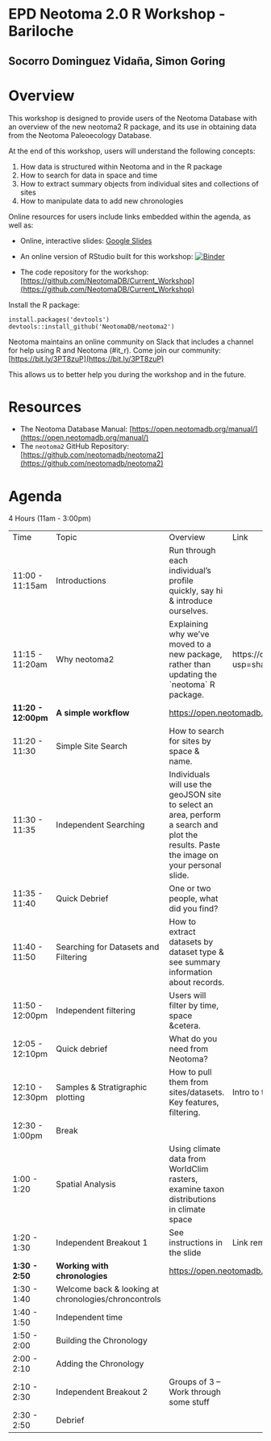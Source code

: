 # EPD Neotoma 2.0 R Workshop - Bariloche

## Socorro Dominguez Vidaña, Simon Goring

# Overview

This workshop is designed to provide users of the Neotoma Database with an overview of the new neotoma2 R package, and its use in obtaining data from the Neotoma Paleoecology Database.

At the end of this workshop, users will understand the following concepts:

1. How data is structured within Neotoma and in the R package
2. How to search for data in space and time
3. How to extract summary objects from individual sites and collections of sites
4. How to manipulate data to add new chronologies

Online resources for users include links embedded within the agenda, as well as:

* Online, interactive slides: [Google Slides](https://docs.google.com/presentation/d/1avF0o_eW_cCj-mel1-JkVqlLChbPzRSQ20I_3vxBoi0/edit#slide=id.g17acfe75105_0_14)

* An online version of RStudio built for this workshop: [![Binder](https://mybinder.org/badge_logo.svg)](https://mybinder.org/v2/gh/NeotomaDB/Current_Workshop/main?urlpath=rstudio)

* The code repository for the workshop: [https://github.com/NeotomaDB/Current_Workshop](https://github.com/NeotomaDB/Current_Workshop)

Install the R package:

```
install.packages('devtools')
devtools::install_github('NeotomaDB/neotoma2')
```

Neotoma maintains an online community on Slack that includes a channel for help using R and Neotoma (#it_r).  Come join our community: [https://bit.ly/3PT8zuP](https://bit.ly/3PT8zuP)

This allows us to better help you during the workshop and in the future.

# Resources

* The Neotoma Database Manual: [https://open.neotomadb.org/manual/](https://open.neotomadb.org/manual/)
* The `neotoma2` GitHub Repository: [https://github.com/neotomadb/neotoma2](https://github.com/neotomadb/neotoma2)

# Agenda

4 Hours (11am - 3:00pm)

<table>
  <tr>
   <td>Time
   </td>
   <td>Topic
   </td>
   <td>Overview
   </td>
   <td>Link
   </td>
  </tr>
  <tr>
   <td>11:00 - 11:15am
   </td>
   <td>Introductions
   </td>
   <td>Run through each individual’s profile quickly, say hi & introduce ourselves.
   </td>
   <td><a href="https://docs.google.com/presentation/d/1AWBcEZj_kM4IOWDLT2JBSXhEQd-xOYlF7h1i_oL018w/edit?usp=sharing"></a>
   </td>
  </tr>
  <tr>
   <td>11:15 - 11:20am
   </td>
   <td>Why neotoma2
   </td>
   <td>Explaining why we’ve moved to a new package, rather than updating the `neotoma` R package.
   </td>
   <td>https://docs.google.com/presentation/d/1UhIJ3HJskE9ymmFZ109ktsKKuqzW21JZc8fiWQLkyZw/edit?usp=sharing
   </td>
  </tr>
  <tr>
   <td><strong>11:20 - 12:00pm</strong>
   </td>
   <td><strong>A simple workflow</strong>
   </td>
   <td colspan="2" ><a href="https://open.neotomadb.org/EPD_binder/simple_workflow.html">https://open.neotomadb.org/EPD_binder/simple_workflow.html</a>
   </td>
  </tr>
  <tr>
   <td>11:20 - 11:30
   </td>
   <td>Simple Site Search
   </td>
   <td>How to search for sites by space & name.
   </td>
   <td>
   </td>
  </tr>
  <tr>
   <td>11:30 - 11:35
   </td>
   <td>Independent Searching
   </td>
   <td>Individuals will use the geoJSON site to select an area, perform a search and plot the results. Paste the image on your personal slide.
   </td>
   <td>
   </td>
  </tr>
  <tr>
   <td>11:35 - 11:40
   </td>
   <td>Quick Debrief
   </td>
   <td>One or two people, what did you find?
   </td>
   <td>
   </td>
  </tr>
  <tr>
   <td>11:40 - 11:50
   </td>
   <td>Searching for Datasets and Filtering
   </td>
   <td>How to extract datasets by dataset type & see summary information about records.
   </td>
   <td>
   </td>
  </tr>
  <tr>
   <td>11:50 - 12:00pm
   </td>
   <td>Independent filtering
   </td>
   <td>Users will filter by time, space &cetera.
   </td>
   <td>
   </td>
  </tr>
  <tr>
   <td>12:05 - 12:10pm
   </td>
   <td>Quick debrief
   </td>
   <td>What do you need from Neotoma?
   </td>
   <td>
   </td>
  </tr>
  <tr>
   <td>12:10 - 12:30pm
   </td>
   <td>Samples & Stratigraphic plotting
   </td>
   <td>How to pull them from sites/datasets. Key features, filtering.
   </td>
   <td>Intro to taxonomic harmonization is in the simple_workflow.html
   </td>
  </tr>
  <tr>
   <td>12:30 - 1:00pm
   </td>
   <td>Break
   </td>
   <td>
   </td>
   <td>
   </td>
  </tr>
  <tr>
   <td>1:00 - 1:20
   </td>
   <td>Spatial Analysis
   </td>
   <td>Using climate data from WorldClim rasters, examine taxon distributions in climate space
   </td>
   <td>
   </td>
  </tr>
  <tr>
   <td>1:20 - 1:30
   </td>
   <td>Independent Breakout 1
   </td>
   <td>See instructions in the slide
   </td>
   <td>Link removed for online version.
   </td>
  </tr>
  <tr>
   <td><strong>1:30 - 2:50</strong>
   </td>
   <td><strong>Working with chronologies</strong>
   </td>
   <td colspan="2" ><a href="https://open.neotomadb.org/EPD_binder/complex_workflow.html">https://open.neotomadb.org/EPD_binder/complex_workflow.html</a>
   </td>
  </tr>
  <tr>
   <td>1:30 - 1:40
   </td>
   <td>Welcome back & looking at chronologies/chroncontrols
   </td>
   <td>
   </td>
   <td>
   </td>
  </tr>
  <tr>
   <td>1:40 - 1:50
   </td>
   <td>Independent time
   </td>
   <td>
   </td>
   <td>
   </td>
  </tr>
  <tr>
   <td>1:50 - 2:00
   </td>
   <td>Building the Chronology
   </td>
   <td>
   </td>
   <td>
   </td>
  </tr>
  <tr>
   <td>2:00 - 2:10
   </td>
   <td>Adding the Chronology
   </td>
   <td>
   </td>
   <td>
   </td>
  </tr>
  <tr>
   <td>2:10 - 2:30
   </td>
   <td>Independent Breakout 2
   </td>
   <td>Groups of 3 – Work through some stuff
   </td>
   <td>
   </td>
  </tr>
  <tr>
   <td>2:30 - 2:50
   </td>
   <td>Debrief
   </td>
   <td>
   </td>
   <td>
   </td>
  </tr>
</table>

